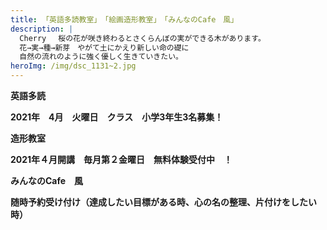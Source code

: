 ```yaml
---
title: 「英語多読教室」　「絵画造形教室」　「みんなのCafe　風」
description: |
  Cherry 　桜の花が咲き終わるとさくらんぼの実ができる木があります。
  花→実→種→新芽　やがて土にかえり新しい命の礎に
  自然の流れのように強く優しく生きていきたい。
heroImg: /img/dsc_1131~2.jpg
---
```

**英語多読**

**2021年　4月　火曜日　クラス　小学3年生3名募集！**



**造形教室**

**2021年４月開講　毎月第２金曜日　無料体験受付中　！**



**みんなのCafe　風**

**随時予約受け付け（達成したい目標がある時、心の名の整理、片付けをしたい時）**